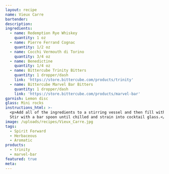 ```yaml
---
layout: recipe
name: Vieux Carre
bartender:
description:
ingredients:
  - name: Redemption Rye Whiskey
    quantity: 1 oz
  - name: Pierre Ferrand Cognac
    quantity: 1/2 oz
  - name: Cocchi Vermouth di Torino
    quantity: 3/4 oz
  - name: Benedictine
    quantity: 1/4 oz
  - name: Bittercube Trinity Bitters
    quantity: 1 dropper/dash
    link: 'https://store.bittercube.com/products/trinity'
  - name: Bittercube Marvel Bar Bitters
    quantity: 1 dropper/dash
    link: 'https://store.bittercube.com/products/marvel-bar'
garnish: Lemon disc
glass: Mini rocks
instructions_html: >-
  <p>Add all of the ingredients to a stirring vessel and then fill with ice.
  Stir with a bar spoon until chilled and strain into cocktail glass.</p>
image: /uploads/recipes/Vieux_Carre.jpg
tags:
  - Spirit Forward
  - Herbaceous
  - Aromatic
products:
  - trinity
  - marvel-bar
featured: true
meta:
---
```


